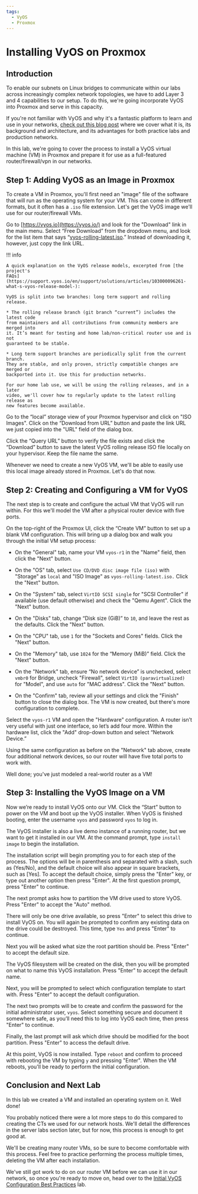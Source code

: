 ```yaml
---
tags:
  - VyOS
  - Proxmox
---
```


# Installing VyOS on Proxmox

## Introduction

To enable our subnets on Linux bridges to communicate within our labs across
increasingly complex network topologies, we have to add Layer 3 and 4 capabilities
to our setup. To do this, we're going incorporate VyOS into Proxmox and serve in
this capacity.

If you're not familiar with VyOS and why it's a fantastic platform to learn and
use in your networks, [check out this blog post](/blog/learn-vyos-to-learn-networking)
where we cover what it is, its background and architecture, and its advantages for both practice labs and production networks.

In this lab, we're going to cover the process to install a VyOS virtual machine
(VM) in Proxmox and prepare it for use as a full-featured router/firewall/vpn
in our networks.

## Step 1: Adding VyOS as an Image in Proxmox

To create a VM in Proxmox, you'll first need an "image" file of the software that
will run as the operating system for your VM. This can come in different formats,
but it often has a `.iso` file extension. Let's get the VyOS image we'll use for
our router/firewall VMs.

Go to [https://vyos.io](https://vyos.io/) and look for the "Download" link in the
main menu. Select “Free Download” from the dropdown menu, and look for the list
item that says “[vyos-rolling-latest.iso](https://s3-us.vyos.io/rolling/current/vyos-rolling-latest.iso).”
Instead of downloading it, however, just copy the link URL.

!!! info

    A quick explanation on the VyOS release models, excerpted from [the project's
    FAQs](https://support.vyos.io/en/support/solutions/articles/103000096261-what-s-vyos-release-model-):

    VyOS is split into two branches: long term support and rolling release.

    * The rolling release branch (git branch “current”) includes the latest code
    from maintainers and all contributions from community members are merged into
    it. It’s meant for testing and home lab/non-critical router use and is not
    guaranteed to be stable.

    * Long term support branches are periodically split from the current branch.
    They are stable, and only proven, strictly compatible changes are merged or
    backported into it. Use this for production networks.

    For our home lab use, we will be using the rolling releases, and in a later
    video, we'll cover how to regularly update to the latest rolling release as
    new features become available.

Go to the “local” storage view of your Proxmox hypervisor and click on "ISO
Images". Click on the “Download from URL” button and paste the link URL we just
copied into the "URL" field of the dialog box.

Click the “Query URL” button to verify the file exists and click the “Download”
button to save the latest VyOS rolling release ISO file locally on your
hypervisor. Keep the file name the same.

Whenever we need to create a new VyOS VM, we'll be able to easily use this local
image already stored in Proxmox. Let's do that now.

## Step 2: Creating and Configuring a VM for VyOS

The next step is to create and configure the actual VM that VyOS will run within.
For this we'll model the VM after a physical router device with five ports.

On the top-right of the Proxmox UI, click the “Create VM” button to set up a
blank VM configuration. This will bring up a dialog box and walk you through the
initial VM setup process:

* On the "General" tab, name your VM `vyos-r1` in the "Name" field, then click
the "Next" button.

* On the "OS" tab, select `Use CD/DVD disc image file (iso)` with "Storage" as
`local` and "ISO Image" as `vyos-rolling-latest.iso.` Click the "Next" button.

* On the "System" tab, select `VirtIO SCSI single` for "SCSI Controller" if
available (use default otherwise) and check the "Qemu Agent". Click the "Next"
button.

* On the "Disks" tab, change “Disk size (GiB)” to `10`, and leave the rest as the
defaults. Click the "Next" button.

* On the "CPU" tab, use `1` for the "Sockets and Cores" fields. Click the "Next"
button.

* On the "Memory" tab, use `1024` for the “Memory (MiB)” field. Click the "Next"
button.

* On the "Network" tab, ensure “No network device” is unchecked, select `vmbr0`
for Bridge, uncheck "Firewall", select `VirtIO (paravirtualized)` for "Model",
and use `auto` for "MAC address". Click the "Next" button.

* On the "Confirm" tab, review all your settings and click the "Finish" button to
close the dialog box. The VM is now created, but there's more configuration to
complete.

Select the `vyos-r1` VM and open the "Hardware" configuration. A router isn’t very
useful with just one interface, so let’s add four more. Within the hardware list,
click the "Add" drop-down button and select “Network Device.”

Using the same configuration as before on the "Network" tab above, create four
additional network devices, so our router will have five total ports to work with.

Well done; you've just modeled a real-world router as a VM!

## Step 3: Installing the VyOS Image on a VM

Now we’re ready to install VyOS onto our VM. Click the “Start” button to power on
the VM and boot up the VyOS installer. When VyOS is finished booting, enter the
username `vyos` and password `vyos` to log in.

The VyOS installer is also a live demo instance of a running router, but we want
to get it installed in our VM. At the command prompt, type `install image` to
begin the installation.

The installation script will begin prompting you to for each step of the process.
The options will be in parenthesis and separated with a slash, such as (Yes/No),
and the default choice will also appear in square brackets, such as [Yes]. To
accept the default choice, simply press the "Enter" key, or type out another
option then press "Enter". At the first question prompt, press "Enter" to
continue.

The next prompt asks how to partition the VM drive used to store VyOS. Press
"Enter" to accept the "Auto" method.

There will only be one drive available, so press "Enter" to select this drive to
install VyOS on. You will again be prompted to confirm any existing data on the
drive could be destroyed. This time, type `Yes` and press "Enter" to continue.

Next you will be asked what size the root partition should be. Press "Enter" to
accept the default size.

The VyOS filesystem will be created on the disk, then you will be prompted on what
to name this VyOS installation. Press "Enter" to accept the default name.

Next, you will be prompted to select which configuration template to start with.
Press "Enter" to accept the default configuration.

The next two prompts will be to create and confirm the password for the initial
administrator user, `vyos`. Select something secure and document it somewhere
safe, as you’ll need this to log into VyOS each time, then press "Enter" to
continue.

Finally, the last prompt will ask which drive should be modified for the boot
partition. Press "Enter" to access the default drive.

At this point, VyOS is now installed. Type `reboot` and confirm to proceed with
rebooting the VM by typing `y` and pressing "Enter". When the VM reboots, you'll
be ready to perform the initial configuration.

## Conclusion and Next Lab

In this lab we created a VM and installed an operating system on it. Well done!

You probably noticed there were a lot more steps to do this compared to creating
the CTs we used for our network hosts. We'll detail the differences in the server
labs section later, but for now, this process is enough to get good at.

We'll be creating many router VMs, so be sure to become comfortable with this
process. Feel free to practice performing the process multiple times, deleting
the VM after each installation.

We've still got work to do on our router VM before we can use it in our network,
so once you're ready to move on, head over to the [Initial VyOS Configuration Best
Practices](initial-vyos-configuration-best-practices.md) lab.
